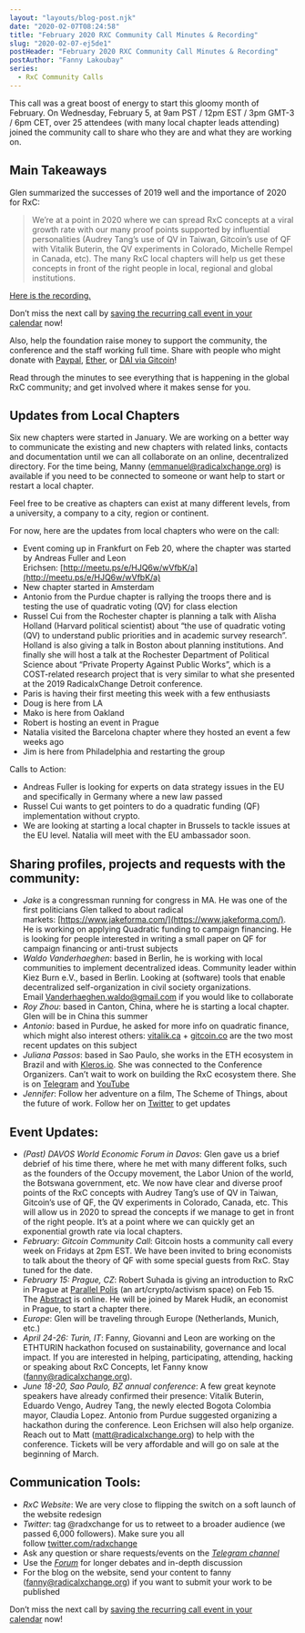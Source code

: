 ```yaml
---
layout: "layouts/blog-post.njk"
date: "2020-02-07T08:24:58"
title: "February 2020 RXC Community Call Minutes & Recording"
slug: "2020-02-07-ej5de1"
postHeader: "February 2020 RXC Community Call Minutes & Recording"
postAuthor: "Fanny Lakoubay"
series:
  - RxC Community Calls
---
```


This call was a great boost of energy to start this gloomy month of February. On Wednesday, February 5, at 9am PST / 12pm EST / 3pm GMT-3 / 6pm CET, over 25 attendees (with many local chapter leads attending) joined the community call to share who they are and what they are working on.

## Main Takeaways

Glen summarized the successes of 2019 well and the importance of 2020 for RxC:

> We’re at a point in 2020 where we can spread RxC concepts at a viral growth rate with our many proof points supported by influential personalities (Audrey Tang’s use of QV in Taiwan, Gitcoin’s use of QF with Vitalik Buterin, the QV experiments in Colorado, Michelle Rempel in Canada, etc). The many RxC local chapters will help us get these concepts in front of the right people in local, regional and global institutions.

[Here is the recording.](https://zoom.us/rec/share/ydJkIKvJ3GNJe43Rtm7OS6d9L7XpX6a823MZq_YLxUxaoy8MNm9WgWVWcbxnbTI6?startTime=1580922235000)

Don’t miss the next call by [saving the recurring call event in your calendar](https://calendar.google.com/calendar/r/eventedit/copy/MG8wb3JiYTdocmV1ZWl0YXZtN3F1ZW51djFfMjAyMDAyMDVUMTcwMDAwWiBmYW5ueS5sYWtvdWJheUBt/cnlhbi5raHVyYW5hQGFkdmFuY2luZ3Byb3NwZXJpdHkub3Jn?scp=ALL&mc_cid=50d81dcd41&mc_eid=e150ed9ab9&sf=true) now!

Also, help the foundation raise money to support the community, the conference and the staff working full time. Share with people who might donate with [Paypal](https://www.paypal.com/cgi-bin/webscr?cmd=_s-xclick&hosted_button_id=Q66E4MUK6K6KQ), [Ether](https://commerce.coinbase.com/checkout/a68957cd-9253-4b60-ac6a-2b0d3f472647), or [DAI via Gitcoin](https://gitcoin.co/grants/63/radicalxchange)!

Read through the minutes to see everything that is happening in the global RxC community; and get involved where it makes sense for you.

## Updates from Local Chapters

Six new chapters were started in January. We are working on a better way to communicate the existing and new chapters with related links, contacts and documentation until we can all collaborate on an online, decentralized directory. For the time being, Manny ([emmanuel@radicalxchange.org](mailto:emmanuel@radicalxchange.org)) is available if you need to be connected to someone or want help to start or restart a local chapter.

Feel free to be creative as chapters can exist at many different levels, from a university, a company to a city, region or continent.

For now, here are the updates from local chapters who were on the call:

- Event coming up in Frankfurt on Feb 20, where the chapter was started by Andreas Fuller and Leon Erichsen: [http://meetu.ps/e/HJQ6w/wVfbK/a](http://meetu.ps/e/HJQ6w/wVfbK/a)
- New chapter started in Amsterdam
- Antonio from the Purdue chapter is rallying the troops there and is testing the use of quadratic voting (QV) for class election
- Russel Cui from the Rochester chapter is planning a talk with Alisha Holland (Harvard political scientist) about “the use of quadratic voting (QV) to understand public priorities and in academic survey research”. Holland is also giving a talk in Boston about planning institutions. And finally she will host a talk at the Rochester Department of Political Science about “Private Property Against Public Works”, which is a COST-related research project that is very similar to what she presented at the 2019 RadicalxChange Detroit conference.
- Paris is having their first meeting this week with a few enthusiasts
- Doug is here from LA
- Mako is here from Oakland
- Robert is hosting an event in Prague
- Natalia visited the Barcelona chapter where they hosted an event a few weeks ago
- Jim is here from Philadelphia and restarting the group

Calls to Action:

- Andreas Fuller is looking for experts on data strategy issues in the EU and specifically in Germany where a new law passed
- Russel Cui wants to get pointers to do a quadratic funding (QF) implementation without crypto.
- We are looking at starting a local chapter in Brussels to tackle issues at the EU level. Natalia will meet with the EU ambassador soon.

## Sharing profiles, projects and requests with the community:

- *Jake* is a congressman running for congress in MA. He was one of the first politicians Glen talked to about radical markets: [https://www.jakeforma.com/](https://www.jakeforma.com/). He is working on applying Quadratic funding to campaign financing. He is looking for people interested in writing a small paper on QF for campaign financing or anti-trust subjects
- _Waldo Vanderhaeghen_: based in Berlin, he is working with local communities to implement decentralized ideas. Community leader within Kiez Burn e.V., based in Berlin. Looking at (software) tools that enable decentralized self-organization in civil society organizations. Email [Vanderhaeghen.waldo@gmail.com](mailto:Vanderhaeghen.waldo@gmail.com) if you would like to collaborate
- _Roy Zhou_: based in Canton, China, where he is starting a local chapter. Glen will be in China this summer
- _Antonio_: based in Purdue, he asked for more info on quadratic finance, which might also interest others: [vitalik.ca](https://hoverboard-site-prod.web.app/vitalik.ca) + [gitcoin.co](https://hoverboard-site-prod.web.app/gitcoin.co) are the two most recent updates on this subject
- _Juliana Passos_: based in Sao Paulo, she works in the ETH ecosystem in Brazil and with [Kleros.io](https://hoverboard-site-prod.web.app/Kleros.io). She was connected to the Conference Organizers. Can’t wait to work on building the RxC ecosystem there. She is on [Telegram](https://hoverboard-site-prod.web.app/t.me/BlockchainJuju) and [YouTube](https://www.youtube.com/channel/UCwQ2yLysov8l6uaz_cASC-g)
- _Jennifer_: Follow her adventure on a film, The Scheme of Things, about the future of work. Follow her on [Twitter](https://twitter.com/jlmorone) to get updates

## Event Updates:

- _(Past) DAVOS World Economic Forum in Davos_: Glen gave us a brief debrief of his time there, where he met with many different folks, such as the founders of the Occupy movement, the Labor Union of the world, the Botswana government, etc. We now have clear and diverse proof points of the RxC concepts with Audrey Tang’s use of QV in Taiwan, Gitcoin’s use of QF, the QV experiments in Colorado, Canada, etc. This will allow us in 2020 to spread the concepts if we manage to get in front of the right people. It’s at a point where we can quickly get an exponential growth rate via local chapters.
- _February: Gitcoin Community Call_: Gitcoin hosts a community call every week on Fridays at 2pm EST. We have been invited to bring economists to talk about the theory of QF with some special guests from RxC. Stay tuned for the date.
- _February 15: Prague, CZ_: Robert Suhada is giving an introduction to RxC in Prague at [Parallel Polis](https://www.paralelnipolis.cz/) (an art/crypto/activism space) on Feb 15. The [Abstract](https://www.facebook.com/events/1414690585380106/) is online. He will be joined by Marek Hudik, an economist in Prague, to start a chapter there.
- _Europe_: Glen will be traveling through Europe (Netherlands, Munich, etc.)
- _April 24-26: Turin, IT_: Fanny, Giovanni and Leon are working on the ETHTURIN hackathon focused on sustainability, governance and local impact. If you are interested in helping, participating, attending, hacking or speaking about RxC Concepts, let Fanny know ([fanny@radicalxchange.org](mailto:fanny@radicalxchange.org)).
- _June 18-20, Sao Paulo, BZ annual conference_: A few great keynote speakers have already confirmed their presence: Vitalik Buterin, Eduardo Vengo, Audrey Tang, the newly elected Bogota Colombia mayor, Claudia Lopez. Antonio from Purdue suggested organizing a hackathon during the conference. Leon Erichsen will also help organize. Reach out to Matt ([matt@radicalxchange.org](mailto:matt@radicalxchange.org)) to help with the conference. Tickets will be very affordable and will go on sale at the beginning of March.

## Communication Tools:

- _RxC Website_: We are very close to flipping the switch on a soft launch of the website redesign
- _Twitter_: tag @radxchange for us to retweet to a broader audience (we passed 6,000 followers). Make sure you all follow [twitter.com/radxchange](http://twitter.com/radxchange)
- Ask any question or share requests/events on the [_Telegram channel_](https://t.me/rxcfoundation)
- Use the [_Forum_](https://forum.radicalxchange.org/) for longer debates and in-depth discussion
- For the blog on the website, send your content to fanny ([fanny@radicalxchange.org](mailto:fanny@radicalxchange.org)) if you want to submit your work to be published

Don’t miss the next call by [saving the recurring call event in your calendar](https://radicalxchange.us19.list-manage.com/track/click?u=43120a1fed800e11539c2e78d&id=98ac938fbb&e=e150ed9ab9) now!
